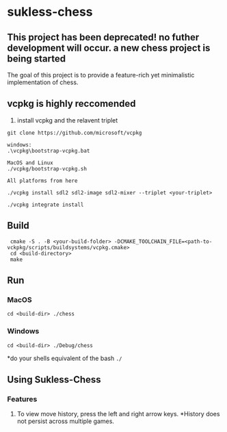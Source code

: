 # sukless-chess
## This project has been deprecated! no futher development will occur. a new chess project is being started


The goal of this project is to provide a feature-rich yet minimalistic implementation of chess.
## vcpkg is highly reccomended
1. install vcpkg and the relavent triplet
```
git clone https://github.com/microsoft/vcpkg

windows:
.\vcpkg\bootstrap-vcpkg.bat

MacOS and Linux
./vcpkg/bootstrap-vcpkg.sh

All platforms from here

./vcpkg install sdl2 sdl2-image sdl2-mixer --triplet <your-triplet>

./vcpkg integrate install
```
## Build
```
 cmake -S . -B <your-build-folder> -DCMAKE_TOOLCHAIN_FILE=<path-to-vckpkg/scripts/buildsystems/vcpkg.cmake>
 cd <build-directory>
 make
 ```
 ## Run
 ### MacOS
 
```
cd <build-dir> ./chess
```
### Windows
```
cd <build-dir> ./Debug/chess
```
*do your shells equivalent of the bash ``` ./ ```
## Using Sukless-Chess

### Features
1. To view move history, press the left and right arrow keys. *History does not persist across multiple games.

